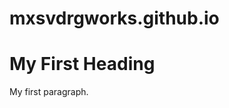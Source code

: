 # mxsvdrgworks.github.io
 <!DOCTYPE html>
<html>
<body>

<h1>My First Heading</h1>
<p>My first paragraph.</p>

</body>
</html> 

